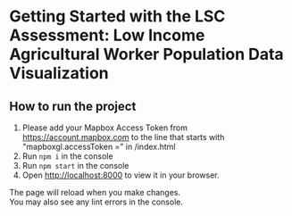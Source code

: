 # Getting Started with the LSC Assessment: Low Income Agricultural Worker Population Data Visualization

## How to run the project

1. Please add your Mapbox Access Token from https://account.mapbox.com to the line that starts with "mapboxgl.accessToken =" in /index.html
2. Run `npm i` in the console
3. Run `npm start` in the console
4. Open [http://localhost:8000](http://localhost:8000) to view it in your browser.

The page will reload when you make changes.\
You may also see any lint errors in the console.
